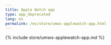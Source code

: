 ```yaml
---
title: Apple Watch app
type: app_deprecated
lang: es
permalink: /es/store/umws-applewatch-app.html
---
```


{% include store/umws-applewatch-app.md %}
